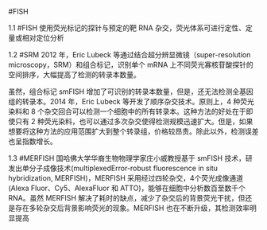 #FISH

1.1  #FISH 使用荧光标记的探针与预定的靶 RNA 杂交，荧光体系可进行定性、定量或相对定位分析

1.2 #SRM 2012 年，Eric Lubeck 等通过结合超分辨显微镜（super-resolution microscopy，SRM）和组合标记，识别单个 mRNA 上不同荧光寡核苷酸探针的空间排序，大幅提高了检测的转录本数量。

虽然，组合标记 smFISH 增加了可识别的转录本数量，但是，还无法检测全基因组的转录本。2014 年，Eric Lubeck 等开发了顺序杂交技术。原则上，4 种荧光染料和 8 个杂交回合可以检测一个细胞中的所有转录本。这种方法的好处在于即使只有 2 种荧光染料，也可以通过多次杂交使得检测规模迅速扩大。但是，如果想要将这种方法的应用范围扩大到整个转录组，价格较昂贵。除此以外，检测误差也呈指数增长。

1.3 #MERFISH 国哈佛大学华裔生物物理学家庄小威教授基于 smFISH 技术，研发出单分子成像技术(multiplexedError-robust fluorescence in situ hybridization, MERFISH)，MERFISH 采用经过四轮杂交，4个荧光成像通道(Alexa Fluor、Cy5、AlexaFluor 和 ATTO)，能够在细胞中分析数百至数千个 RNA。虽然 MERFISH 解决了耗时的缺点，减少了杂交后的背景荧光干扰，但还是存在多轮杂交后背景影响荧光的现象。MERFISH 也在不断升级，其检测效率明显提高  
  
